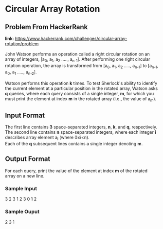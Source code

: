 # Circular Array Rotation
## Problem From HackerRank
**link**: https://www.hackerrank.com/challenges/circular-array-rotation/problem
<br /><br />John Watson performs an operation called a right circular rotation on an array of integers, [a<sub>0</sub>, a<sub>1</sub>, a<sub>2</sub> ....., a<sub>n-1</sub>]. After performing one right circular rotation operation, the array is transformed from [a<sub>0</sub>, a<sub>1</sub>, a<sub>2</sub> ....., a<sub>n-1</sub>] to [a<sub>n-1</sub>, a<sub>0</sub>, a<sub>1</sub> ....., a<sub>n-2</sub>].<br /><br />Watson performs this operation **k** times.  To test Sherlock's ability to identify the current element at a particular position in the rotated array, Watson asks **q** queries, where each query consists of a single integer, **m**, for which you must print the element at index **m** in the rotated array (i.e., the value of a<sub>m</sub>).<br />
## Input Format
The first line contains **3** space-separated integers, **n**, **k**, and **q**, respectively.
<br />The second line contains **n** space-separated integers, where each integer **i** describes array element a<sub>i</sub> (where 0≤i<n).
<br />Each of the **q** subsequent lines contains a single integer denoting **m**.
## Output Format
For each query, print the value of the element at index **m** of the rotated array on a new line.

### Sample Input
3 2 3
1 2 3
0
1
2
### Sample Ouput
2
3
1
